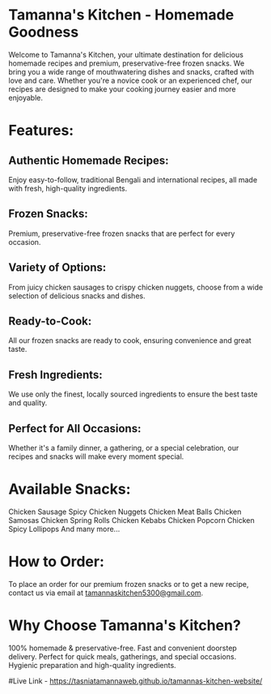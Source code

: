 # Tamanna's Kitchen - Homemade Goodness
Welcome to Tamanna's Kitchen, your ultimate destination for delicious homemade recipes and premium, preservative-free frozen snacks. We bring you a wide range of mouthwatering dishes and snacks, crafted with love and care. Whether you're a novice cook or an experienced chef, our recipes are designed to make your cooking journey easier and more enjoyable.

# Features:
## Authentic Homemade Recipes: 
Enjoy easy-to-follow, traditional Bengali and international recipes, all made with fresh, high-quality ingredients.
## Frozen Snacks: 
Premium, preservative-free frozen snacks that are perfect for every occasion.
## Variety of Options: 
From juicy chicken sausages to crispy chicken nuggets, choose from a wide selection of delicious snacks and dishes.
## Ready-to-Cook: 
All our frozen snacks are ready to cook, ensuring convenience and great taste.
## Fresh Ingredients: 
We use only the finest, locally sourced ingredients to ensure the best taste and quality.
## Perfect for All Occasions: 
Whether it's a family dinner, a gathering, or a special celebration, our recipes and snacks will make every moment special.
# Available Snacks:
Chicken Sausage
Spicy Chicken Nuggets
Chicken Meat Balls
Chicken Samosas
Chicken Spring Rolls
Chicken Kebabs
Chicken Popcorn
Chicken Spicy Lollipops
And many more...
# How to Order:
To place an order for our premium frozen snacks or to get a new recipe, contact us via email at tamannaskitchen5300@gmail.com.

# Why Choose Tamanna's Kitchen?
100% homemade & preservative-free.
Fast and convenient doorstep delivery.
Perfect for quick meals, gatherings, and special occasions.
Hygienic preparation and high-quality ingredients.

#Live Link - https://tasniatamannaweb.github.io/tamannas-kitchen-website/
